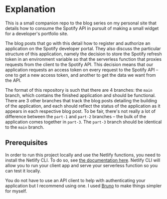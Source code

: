 # Explanation

This is a small companion repo to the blog series on my personal site that details how to consume the Spotify API in pursuit of making a small widget for a developer's portfolio site.

The blog posts that go with this detail how to register and authorize an application on the Spotify developer portal. They also discuss the particular structure of this application, namely the decision to store the Spotify refresh token in an environment variable so that the serverless function that proxies requests from the client to the Spotify API. This decision means that our application requests an access token on every request to the Spotify API – one to get a new access token, and another to get the data we want from the API.

The format of this repository is such that there are 4 branches: the `main` branch, which contains the finished application and should be functional. There are 3 other branches that track the blog posts detailing the building of the application, and each should reflect the status of the application as it appears in each respective blog post. To be fair, there's not really a lot of difference between the `part-1` and `part-2` branches – the bulk of the application comes together in `part-3`. The `part-3` branch should be identical to the `main` branch.

## Prerequisites

In order to run this project locally and use the Netlify functions, you need to install the Netlify CLI. To do so, see [the documentation here](https://docs.netlify.com/api-and-cli-guides/cli-guides/get-started-with-cli/). Netlify CLI will allow you to run your client app and serve your serverless function so you can test it locally.

You do not have to use an API client to help with authenticating your application but I recommend using one. I used [Bruno](https://www.usebruno.com/downloads) to make things simpler for myself.
